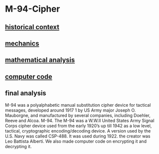 # M-94-Cipher

## [historical context](Historical-Context.md)

## [mechanics](Mechanics.md)

## [mathematical analysis](math.md)

## [computer code](computercode.md)

## final analysis
M-94 was a polyalphabetic manual substitution cipher device for tactical messages, developed around 1917 1 by US Army major Joseph O. Mauborgne, and manufactured by several companies, including Doehler, Reeve and Alcoa. M-94. The M-94 was a W.W.II United States Army Signal Corps cipher device used from the early 1920’s up till 1942 as a low level, tactical, cryptographic encoding/decoding device. A version used by the U.S. Navy was called CSP-488. It was used during 1922. the creator was Leo Battista Alberti. We also made computer code on encrypting it and decrypting it.

